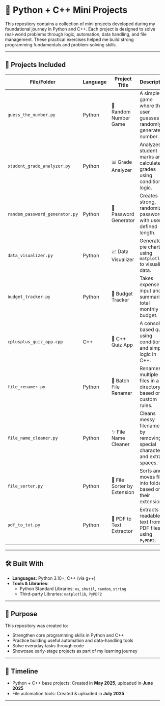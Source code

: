 # 🧠 Python + C++ Mini Projects

This repository contains a collection of mini projects developed during my foundational journey in Python and C++. Each project is designed to solve real-world problems through logic, automation, data handling, and file management. These practical exercises helped me build strong programming fundamentals and problem-solving skills.

---

## 🚀 Projects Included

| File/Folder                 | Language | Project Title               | Description                                                                 |
|-----------------------------|----------|------------------------------|-----------------------------------------------------------------------------|
| `guess_the_number.py`       | Python   | 🎯 Random Number Game        | A simple game where the user guesses a randomly generated number.           |
| `student_grade_analyzer.py` | Python   | 📊 Grade Analyzer            | Analyzes student marks and calculates grades using conditional logic.       |
| `random_password_generator.py` | Python   | 🔐 Password Generator         | Creates strong, randomized passwords with user-defined length.              |
| `data_visualizer.py`        | Python   | 📈 Data Visualizer           | Generates pie charts using `matplotlib` to visualize data.                  |
| `budget_tracker.py`         | Python   | 💸 Budget Tracker            | Takes expense input and summarizes total monthly budget.                    |
| `cplusplus_quiz_app.cpp`    | C++      | 🧪 C++ Quiz App              | A console-based quiz using conditions and simple logic in C++.              |
| `file_renamer.py`           | Python   | 📝 Batch File Renamer        | Renames multiple files in a directory based on custom rules.                |
| `file_name_cleaner.py`      | Python   | ✨ File Name Cleaner         | Cleans messy filenames by removing special characters and extra spaces.     |
| `file_sorter.py`            | Python   | 📂 File Sorter by Extension  | Sorts and moves files into folders based on their extensions.               |
| `pdf_to_txt.py`             | Python   | 📄 PDF to Text Extractor     | Extracts readable text from PDF files using `PyPDF2`.                        |

---

## 🛠 Built With

- **Languages:** Python 3.10+, C++ (via g++)
- **Tools & Libraries:**
  - Python Standard Libraries: `os`, `shutil`, `random`, `string`
  - Third-party Libraries: `matplotlib`, `PyPDF2`

---

## 🎯 Purpose

This repository was created to:

- Strengthen core programming skills in Python and C++
- Practice building useful automation and data-handling tools
- Solve everyday tasks through code
- Showcase early-stage projects as part of my learning journey

---

## 📅 Timeline

- Python + C++ base projects: Created in **May 2025**, uploaded in **June 2025**
- File automation tools: Created & uploaded in **July 2025**

---

